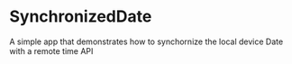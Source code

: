# SynchronizedDate
A simple app that demonstrates how to synchornize the local device Date with a remote time API
